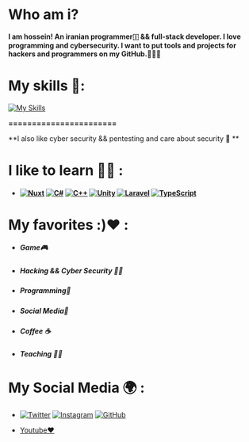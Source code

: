 # Who am i?
**I am hossein! An iranian programmer🇮 && full-stack developer. I love programming and cybersecurity. I want to put tools and projects for hackers and programmers on my GitHub.👨‍💻🔥**
# My skills 💪:
[![My Skills](https://skillicons.dev/icons?i=html,css,sass,js,jquery,bootstrap,tailwind,react,next,python,linux,bash,c,git,flask,django,fastapi,ai,go,vue,express,php,mysql,docker,redis,graphql)](https://github.com/hosseinyn)

**=======================**

**I also like cyber security && pentesting and care about security 🔏 **

# I like to learn 🧑‍🎓 :
- ####  [![Nuxt](https://skillicons.dev/icons?i=nuxt "Nuxt")](https://github.com/hosseinyn) [![C#](https://skillicons.dev/icons?i=cs "C#")](https://github.com/hosseinyn) [![C++](https://skillicons.dev/icons?i=cpp "C++")](https://github.com/hosseinyn) [![Unity](https://skillicons.dev/icons?i=unity "Unity")](https://github.com/hosseinyn) [![Laravel](https://skillicons.dev/icons?i=laravel "Laravel")](https://github.com/hosseinyn)  [![TypeScript](https://skillicons.dev/icons?i=ts "TypeScript")](https://github.com/hosseinyn)

# My favorites :)❤️ :

- ##### Game🎮
- ##### Hacking && Cyber Security 👨‍💻
- ##### Programming📝
- ##### Social Media📰
- ##### Coffee ☕
- ##### Teaching 🧑‍🏫
# My Social Media 🌍 :

- [![Twitter](https://skillicons.dev/icons?i=twitter "Twitter")](https://twitter.com/hosseinyn91 "Twitter") [![Instagram](https://skillicons.dev/icons?i=instagram "Instagram")](https://instagram.com/hosseinyadegarnia "Instagram") [![GitHub](https://skillicons.dev/icons?i=github "GitHub")](https://github.com/hosseinyn "GitHub")

- [Youtube❤️](https://www.youtube.com/channel/UCNxZTpqj7bCLkaWBpvyirSQ "Youtube")

